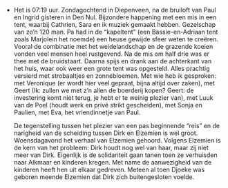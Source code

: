 - Het is 07:19 uur. Zondagochtend in Diepenveen, na de bruiloft van Paul en Ingrid gisteren in Den Nul. Bijzondere happening met een mis in een tent, waarbij Cathrien, Sara en ik muziek gemaakt hebben. Gezelschap van zo’n 120 man. Pa had in de “kapeltent” (een Bassie-en-Adriaan tent zoals Marjolein het noemde) een heuse gewijde sfeer weten te creëren. Vooral de combinatie met het weidelandschap en de grazende koeien vonden veel mensen heel rustgevend. Na de mis om half drie was er thee met de bruidstaart. Daarna spijs en drank aan de achterkant van het huis, waar ook weer een grote tent was opgesteld. Alles prachtig versierd met strobaaltjes en zonnebloemen. Met wie heb ik gesproken: met Veronique (er wordt hier veel gepraat, bijna altijd over zaken), met Geert (Ik: zullen we met z’n allen de boerderij kopen? Geert: de investering komt niet terug, je hebt er te weinig plezier van), met Luuk van de Poel (houdt werk en privé strikt gescheiden), met Sonja en Paulien, met Eva, het vriendinnetje van Paul.
  
  De tegenstelling tussen het plezier van een pas beginnende “reis” en de narigheid van de scheiding tussen Dirk en Elzemien is wel groot. Woensdagavond het verhaal van Elzemien gehoord. Volgens Elzemien is de kern van het probleem: Dirk houdt nog wel van haar, maar zij niet meer van Dirk. Eigenlijk is de solidariteit gaan tanen toen ze verhuisden naar Alkmaar en kinderen kregen. Met name de aanwezigheid van de kinderen heeft hen uit elkaar gedreven. Meteen al toen Djoeke was geboren meende Elzemien dat Dirk zich buitengesloten voelde.